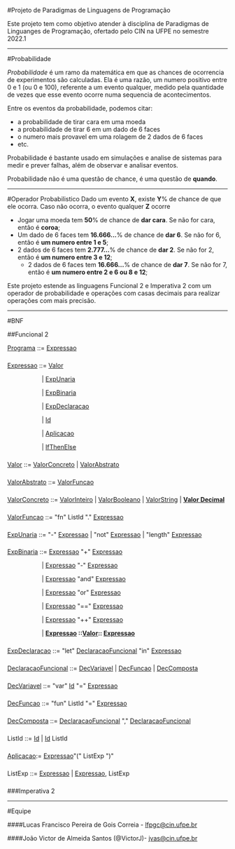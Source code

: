#Projeto de Paradigmas de Linguagens de Programação

 Este projeto tem como objetivo atender à disciplina de Paradigmas de Linguanges de Programação, ofertado pelo CIN na UFPE no semestre 2022.1

***
#Probabilidade

*Probabilidade* é um ramo da matemática em que as chances de ocorrencia de experimentos são calculadas. Ela é uma razão, um numero positivo entre 0 e 1 (ou 0 e 100), referente a um evento qualquer, medido pela quantidade de vezes que esse evento ocorre numa sequencia de acontecimentos.

Entre os eventos da probabilidade, podemos citar:
 - a probabilidade de tirar cara em uma moeda
 - a probabilidade de tirar 6 em um dado de 6 faces
 - o numero mais provavel em uma rolagem de 2 dados de 6 faces
 - etc.

Probabilidade é bastante usado em simulações e analise de sistemas para medir e prever falhas, além de observar e analisar eventos.

Probabilidade não é uma questão de chance, é uma questão de **quando**.

***

#Operador Probabilistico
Dado um evento **X**, existe **Y**% de chance de que ele ocorra. Caso não ocorra, o evento qualquer **Z** ocorre
 
- Jogar uma moeda tem **50**% de chance de **dar cara**. Se não for cara, então é **coroa**;
- Um dado de 6 faces tem **16.666...**% de chance de **dar 6**. Se não for 6, então é **um numero entre 1 e 5**;
- 2 dados de 6 faces tem **2.777...**% de chance de **dar 2**. Se não for 2, então é **um numero entre 3 e 12**;
  - 2 dados de 6 faces tem **16.666...**% de chance de **dar 7**. Se não for 7, então é **um numero entre 2 e 6 ou 8 e 12**;

Este projeto estende as linguagens Funcional 2 e Imperativa 2 com um operador de probabilidade e operações com casas decimais para realizar operações com mais precisão.
***
#BNF

##Funcional 2

[Programa](src/lf2/plp/functional2/Programa.java) ::= [Expressao](src/lf2/plp/expressions2/expression/Expressao.java)
###

[Expressao](src/lf2/plp/expressions2/expression/Expressao.java) ::= 
[Valor](src/lf2/plp/expressions2/expression/Valor.java)

&emsp; &emsp; &emsp; &emsp;  &ensp;| [ExpUnaria](src/lf2/plp/expressions2/expression/ExpUnaria.java)

&emsp; &emsp; &emsp; &emsp;  &ensp;| [ExpBinaria](src/lf2/plp/expressions2/expression/ExpBinaria.java)

&emsp; &emsp; &emsp; &emsp;  &ensp;| [ExpDeclaracao](src/lf2/plp/expressions2/expression/ExpDeclaracao.java)

&emsp; &emsp; &emsp; &emsp;  &ensp;| [Id](src/lf2/plp/expressions2/expression/Id.java)

&emsp; &emsp; &emsp; &emsp;  &ensp;| [Aplicacao](src/lf2/plp/functional2/expression/Aplicacao.java)

&emsp; &emsp; &emsp; &emsp;  &ensp;| [IfThenElse](src/lf2/plp/functional1/expression/IfThenElse.java)
###
[Valor](src/lf2/plp/expressions2/expression/Valor.java) ::= 
[ValorConcreto](src/lf2/plp/expressions2/expression/ValorConcreto.java)
| [ValorAbstrato](src/lf2/plp/functional2/expression/ValorAbstrato.java)
###
[ValorAbstrato](src/lf2/plp/functional2/expression/ValorAbstrato.java) ::= [ValorFuncao](src/lf2/plp/functional2/expression/ValorFuncao.java)
###
[ValorConcreto](src/lf2/plp/expressions2/expression/ValorConcreto.java) ::= [ValorInteiro](src/lf2/plp/expressions2/expression/ValorInteiro.java) 
| [ValorBooleano](src/lf2/plp/expressions2/expression/ValorBooleano.java) 
| [ValorString](src/lf2/plp/expressions2/expression/ValorString.java) 
| [**Valor Decimal**](src/lf2/plp/expressions2/expression/ValorDecimal.java)
###
[ValorFuncao](src/lf2/plp/functional2/expression/ValorFuncao.java) ::= "fn" ListId "." [Expressao](src/lf2/plp/expressions2/expression/Expressao.java)
###
[ExpUnaria](src/lf2/plp/expressions2/expression/ExpUnaria.java) ::= "-" [Expressao](src/lf2/plp/expressions2/expression/Expressao.java) 
| "not" [Expressao](src/lf2/plp/expressions2/expression/Expressao.java) 
| "length" [Expressao](src/lf2/plp/expressions2/expression/Expressao.java)
###
[ExpBinaria](src/lf2/plp/expressions2/expression/ExpBinaria.java) ::= [Expressao](src/lf2/plp/expressions2/expression/Expressao.java) "+" [Expressao](src/lf2/plp/expressions2/expression/Expressao.java)

&emsp; &emsp; &emsp; &emsp;  &ensp;| [Expressao](src/lf2/plp/expressions2/expression/Expressao.java) "-" [Expressao](src/lf2/plp/expressions2/expression/Expressao.java)

&emsp; &emsp; &emsp; &emsp;  &ensp;| [Expressao](src/lf2/plp/expressions2/expression/Expressao.java) "and" [Expressao](src/lf2/plp/expressions2/expression/Expressao.java)

&emsp; &emsp; &emsp; &emsp;  &ensp;| [Expressao](src/lf2/plp/expressions2/expression/Expressao.java) "or" [Expressao](src/lf2/plp/expressions2/expression/Expressao.java)

&emsp; &emsp; &emsp; &emsp;  &ensp;| [Expressao](src/lf2/plp/expressions2/expression/Expressao.java) "==" [Expressao](src/lf2/plp/expressions2/expression/Expressao.java)

&emsp; &emsp; &emsp; &emsp;  &ensp;| [Expressao](src/lf2/plp/expressions2/expression/Expressao.java) "++" [Expressao](src/lf2/plp/expressions2/expression/Expressao.java)

&emsp; &emsp; &emsp; &emsp;  &ensp;| **[Expressao](src/lf2/plp/expressions2/expression/Expressao.java) ::[Valor](src/lf2/plp/expressions2/expression/Valor.java):: [Expressao](src/lf2/plp/expressions2/expression/Expressao.java)**

###          

[ExpDeclaracao](src/lf2/plp/functional2/expression/ExpDeclaracao.java) ::= "let" [DeclaracaoFuncional](src/lf2/plp/functional1/declaration/DeclaracaoFuncional.java) "in" [Expressao](src/lf2/plp/expressions2/expression/Expressao.java)
###
[DeclaracaoFuncional](src/lf2/plp/functional1/declaration/DeclaracaoFuncional.java) ::= [DecVariavel](src/lf2/plp/functional1/declaration/DecVariavel.java)
    | [DecFuncao](src/lf2/plp/functional2/declaration/DecFuncao.java)
    | [DecComposta](src/lf2/plp/functional1/declaration/DecComposta.java)
###
[DecVariavel](src/lf2/plp/functional1/declaration/DecVariavel.java) ::= "var" [Id](src/lf2/plp/expressions2/expression/Id.java) "=" [Expressao](src/lf2/plp/expressions2/expression/Expressao.java)
###
[DecFuncao](src/lf2/plp/functional2/declaration/DecFuncao.java) ::= "fun" ListId "=" [Expressao](src/lf2/plp/expressions2/expression/Expressao.java)
###
[DecComposta](src/lf2/plp/functional1/declaration/DecComposta.java) ::= [DeclaracaoFuncional](src/lf2/plp/functional1/declaration/DeclaracaoFuncional.java) "," [DeclaracaoFuncional](src/lf2/plp/functional1/declaration/DeclaracaoFuncional.java)
###
ListId ::= [Id](src/lf2/plp/expressions2/expression/Id.java)  |  [Id](src/lf2/plp/expressions2/expression/Id.java) ListId
###
[Aplicacao](src/lf2/plp/functional2/expression/Aplicacao.java):= [Expressao](src/lf2/plp/expressions2/expression/Expressao.java)"(" ListExp ")"
###
ListExp ::= [Expressao](src/lf2/plp/expressions2/expression/Expressao.java)  |  [Expressao](src/lf2/plp/expressions2/expression/Expressao.java), ListExp
###

###Imperativa 2


***
#Equipe

####Lucas Francisco Pereira de Gois Correia - lfpgc@cin.ufpe.br

####João Victor de Almeida Santos (@VictorJ)- jvas@cin.ufpe.br